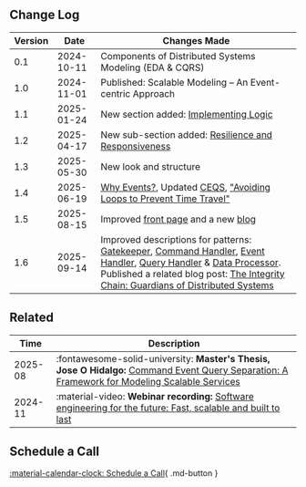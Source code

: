 ## Change Log

| Version | Date       | Changes Made                                                                                                                                                                                                                                                                                                                                           |
|---------|------------|--------------------------------------------------------------------------------------------------------------------------------------------------------------------------------------------------------------------------------------------------------------------------------------------------------------------------------------------------------|
| 0.1     | 2024-10-11 | Components of Distributed Systems Modeling (EDA & CQRS)                                                                                                                                                                                                                                                                                                |
| 1.0     | 2024-11-01 | Published: Scalable Modeling – An Event-centric Approach                                                                                                                                                                                                                                                                                               |
| 1.1     | 2025-01-24 | New section added: [Implementing Logic](../implementing-logic/)                                                                                                                                                                                                                                                                                        |
| 1.2     | 2025-04-17 | New sub-section added: [Resilience and Responsiveness](../resilience/)                                                                                                                                                                                                                                                                                 |
| 1.3     | 2025-05-30 | New look and structure                                                                                                                                                                                                                                                                                                                                 |
| 1.4     | 2025-06-19 | [Why Events?](../events/), Updated [CEQS](../ceqs/), ["Avoiding Loops to Prevent Time Travel"](../challenges/#time-travel)                                                                                                                                                                                                                             |
| 1.5     | 2025-08-15 | Improved [front page](../) and a new [blog](../blog/)                                                                                                                                                                                                                                                                                                  |
| 1.6     | 2025-09-14 | Improved descriptions for patterns: [Gatekeeper](../components/#gatekeeper), [Command Handler](../components/#command-handler), [Event Handler](../components/#event-handler), [Query Handler](../components/#query-handler) & [Data Processor](../components/#data-processor). Published a related blog post: [The Integrity Chain: Guardians of Distributed Systems](../blog/2025/09/14/integrity-chain/) |

## Related

| Time    | Description                                                                                                                                                                                                                            |
|---------|----------------------------------------------------------------------------------------------------------------------------------------------------------------------------------------------------------------------------------------|
| 2025-08 | :fontawesome-solid-university: **Master's Thesis, Jose O Hidalgo:** [Command Event Query Separation: A Framework for Modeling Scalable Services](https://www.theseus.fi/handle/10024/897310)                                                         |
| 2024-11 | :material-video: **Webinar recording:** [Software engineering for the future: Fast, scalable and built to last](https://www.twoday.fi/en/content/webinars/webinar-software-engineering-for-the-future-fast-scalable-and-built-to-last) |

## Schedule a Call

[:material-calendar-clock: Schedule a Call](https://app.reclaim.ai/m/simo-roikonen/meeting){ .md-button }